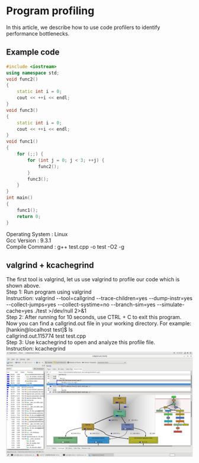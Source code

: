 # Program profiling
In this article, we describe how to use code profilers to identify performance bottlenecks.

## Example code
```c++
#include <iostream>
using namespace std;
void func2()
{
    static int i = 0;
    cout << ++i << endl;
}
void func3()
{
    static int i = 0;
    cout << ++i << endl;
}
void func1()
{
    for (;;) {
        for (int j = 0; j < 3; ++j) {
            func2();
        }
        func3();
    }
}
int main()
{
    func1();
    return 0;
}
```
Operating System : Linux  
Gcc Version : 9.3.1  
Compile Command : g++ test.cpp -o test -O2 -g  
## valgrind + kcachegrind  
The first tool is valgrind, let us use valgrind to profile our code which is shown above.  
Step 1: Run program using valgrind  
        Instruction: valgrind --tool=callgrind --trace-children=yes --dump-instr=yes --collect-jumps=yes --collect-systime=no --branch-sim=yes --simulate-cache=yes ./test >/dev/null 2>&1  
Step 2: After running for 10 seconds, use CTRL + C to exit this program. Now you can find a callgrind.out file in your working directory. For example:   
             [hankin@localhost test]$ ls  
             callgrind.out.115774  test  test.cpp  
Step 3: Use kcachegrind to open and analyze this profile file.  
        Instruction: kcachegrind  
![valgrind+kcachegrind](./valgrind.png)  

